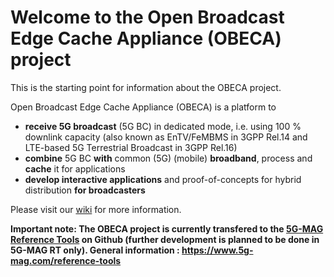 # Welcome to the Open Broadcast Edge Cache Appliance (OBECA) project
This is the starting point for information about the OBECA project.

Open Broadcast Edge Cache Appliance (OBECA) is a platform to

* **receive 5G broadcast** (5G BC) in dedicated mode, i.e. using 100 % downlink capacity (also known as EnTV/FeMBMS in 3GPP Rel.14 and LTE-based 5G Terrestrial Broadcast in 3GPP Rel.16)
* **combine** 5G BC **with** common (5G) (mobile) **broadband**, process and **cache** it for applications
* **develop interactive applications** and proof-of-concepts for hybrid distribution **for broadcasters**

Please visit our <a href="https://github.com/Austrian-Broadcasting-Services/obeca-info/wiki">wiki</a> for more information.

**Important note: The OBECA project is currently transfered to the <a href="https://github.com/5G-MAG/Documentation-and-Architecture">5G-MAG Reference Tools</a> on Github (further development is planned to be done in 5G-MAG RT only). General information : https://www.5g-mag.com/reference-tools**
